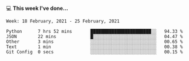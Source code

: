 💻 **This week I've done...**

<!--START_SECTION:waka-->
```text
Week: 18 February, 2021 - 25 February, 2021

Python      7 hrs 52 mins       ███████████████████████░░   94.33 % 
JSON        22 mins             █░░░░░░░░░░░░░░░░░░░░░░░░   04.47 % 
Other       3 mins              ░░░░░░░░░░░░░░░░░░░░░░░░░   00.65 % 
Text        1 min               ░░░░░░░░░░░░░░░░░░░░░░░░░   00.38 % 
Git Config  0 secs              ░░░░░░░░░░░░░░░░░░░░░░░░░   00.15 %
```
<!--END_SECTION:waka-->
